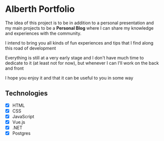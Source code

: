 # Alberth Portfolio

The idea of this project is to be in addition to a personal presentation and my main projects 
to be a **Personal Blog** where I can share my knowledge and experiences with the community.

I intend to bring you all kinds of fun experiences and tips that I find along this road of development

Everything is still at a very early stage and I don't have much time to dedicate to it (at least not for now), but whenever I can I'll work on the back and front

I hope you enjoy it and that it can be useful to you in some way

## Technologies

- [x] HTML
- [x] CSS
- [x] JavaScript
- [x] Vue.js
- [x] .NET
- [x] Postgres